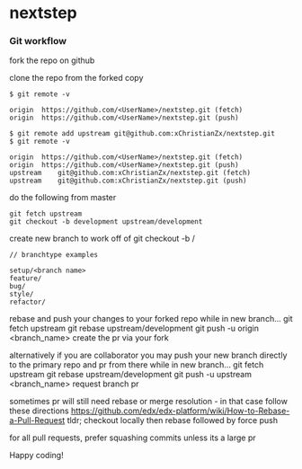 
# nextstep

### Git workflow

fork the repo on github

clone the repo from the forked copy

    $ git remote -v

    origin	https://github.com/<UserName>/nextstep.git (fetch)
    origin	https://github.com/<UserName>/nextstep.git (push)

    $ git remote add upstream git@github.com:xChristianZx/nextstep.git
    $ git remote -v

    origin	https://github.com/<UserName>/nextstep.git (fetch)
    origin	https://github.com/<UserName>/nextstep.git (push)
    upstream	git@github.com:xChristianZx/nextstep.git (fetch)
    upstream	git@github.com:xChristianZx/nextstep.git (push)

do the following from master

    git fetch upstream
    git checkout -b development upstream/development

create new branch to work off of
    git checkout -b <branchType>/<branch name>

    // branchtype examples

    setup/<branch name>
    feature/
    bug/
    style/
    refactor/

rebase and push your changes to your forked repo
    while in new branch...
    git fetch upstream
    git rebase upstream/development
    git push -u origin <branch_name>
    create the pr via your fork

alternatively if you are collaborator you may push your new branch directly to the primary repo and pr from there
    while in new branch...
    git fetch upstream
    git rebase upstream/development
    git push -u upstream <branch_name>
    request branch pr

sometimes pr will still need rebase or merge resolution - in that case follow these directions
https://github.com/edx/edx-platform/wiki/How-to-Rebase-a-Pull-Request
tldr; checkout locally then rebase followed by force push

for all pull requests, prefer squashing commits unless its a large pr

Happy coding!
